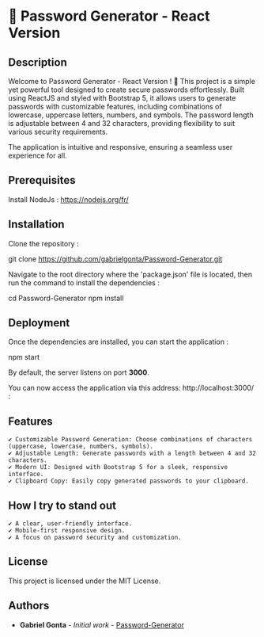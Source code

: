 # 🔐 Password Generator - React Version

## Description

Welcome to Password Generator - React Version ! 🎉 
This project is a simple yet powerful tool designed to create secure passwords effortlessly. Built using ReactJS and styled with Bootstrap 5, it allows users to generate passwords with customizable features, including combinations of lowercase, uppercase letters, numbers, and symbols. The password length is adjustable between 4 and 32 characters, providing flexibility to suit various security requirements.

The application is intuitive and responsive, ensuring a seamless user experience for all.

## Prerequisites
Install NodeJs : https://nodejs.org/fr/

## Installation

Clone the repository :

git clone https://github.com/gabrielgonta/Password-Generator.git


Navigate to the root directory where the 'package.json' file is located, then run the command to install the dependencies :

cd Password-Generator
npm install


## Deployment

Once the dependencies are installed, you can start the application :

npm start


By default, the server listens on port **3000**. 

You can now access the application via this address: http://localhost:3000/ :

## Features

    ✔ Customizable Password Generation: Choose combinations of characters (uppercase, lowercase, numbers, symbols).
    ✔ Adjustable Length: Generate passwords with a length between 4 and 32 characters.
    ✔ Modern UI: Designed with Bootstrap 5 for a sleek, responsive interface.
    ✔ Clipboard Copy: Easily copy generated passwords to your clipboard.

## How I try to stand out

    ✔ A clear, user-friendly interface.
    ✔ Mobile-first responsive design.
    ✔ A focus on password security and customization.

## License

This project is licensed under the MIT License.

## Authors

* **Gabriel Gonta** - *Initial work* - [Password-Generator](https://github.com/gabrielgonta/Password-Generator.git)